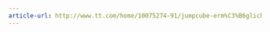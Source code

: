 ```yaml
---
article-url: http://www.tt.com/home/10075274-91/jumpcube-erm%C3%B6glicht-virtuellen-fallschirmsprung-%C3%BCber-wien.csp
---
```

